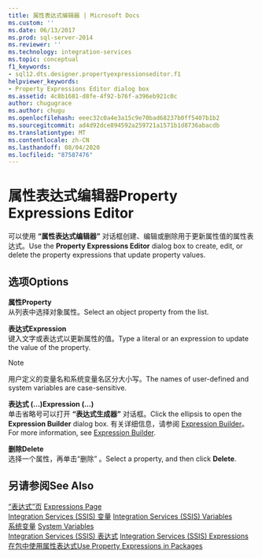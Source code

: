 ```yaml
---
title: 属性表达式编辑器 | Microsoft Docs
ms.custom: ''
ms.date: 06/13/2017
ms.prod: sql-server-2014
ms.reviewer: ''
ms.technology: integration-services
ms.topic: conceptual
f1_keywords:
- sql12.dts.designer.propertyexpressionseditor.f1
helpviewer_keywords:
- Property Expressions Editor dialog box
ms.assetid: 4c8b1681-d8fe-4f92-b76f-a396eb921c0c
author: chugugrace
ms.author: chugu
ms.openlocfilehash: eeec32c0a4e3a15c9e70bad68237b0ff5407b1b2
ms.sourcegitcommit: ad4d92dce894592a259721a1571b1d8736abacdb
ms.translationtype: MT
ms.contentlocale: zh-CN
ms.lasthandoff: 08/04/2020
ms.locfileid: "87587476"
---
```

# <a name="property-expressions-editor"></a><span data-ttu-id="a8b73-102">属性表达式编辑器</span><span class="sxs-lookup"><span data-stu-id="a8b73-102">Property Expressions Editor</span></span>
  <span data-ttu-id="a8b73-103">可以使用 **“属性表达式编辑器”** 对话框创建、编辑或删除用于更新属性值的属性表达式。</span><span class="sxs-lookup"><span data-stu-id="a8b73-103">Use the **Property Expressions Editor** dialog box to create, edit, or delete the property expressions that update property values.</span></span>  
  
## <a name="options"></a><span data-ttu-id="a8b73-104">选项</span><span class="sxs-lookup"><span data-stu-id="a8b73-104">Options</span></span>  
 <span data-ttu-id="a8b73-105">**属性**</span><span class="sxs-lookup"><span data-stu-id="a8b73-105">**Property**</span></span>  
 <span data-ttu-id="a8b73-106">从列表中选择对象属性。</span><span class="sxs-lookup"><span data-stu-id="a8b73-106">Select an object property from the list.</span></span>  
  
 <span data-ttu-id="a8b73-107">**表达式**</span><span class="sxs-lookup"><span data-stu-id="a8b73-107">**Expression**</span></span>  
 <span data-ttu-id="a8b73-108">键入文字或表达式以更新属性的值。</span><span class="sxs-lookup"><span data-stu-id="a8b73-108">Type a literal or an expression to update the value of the property.</span></span>  
  
> [!NOTE]  
>  <span data-ttu-id="a8b73-109">用户定义的变量名和系统变量名区分大小写。</span><span class="sxs-lookup"><span data-stu-id="a8b73-109">The names of user-defined and system variables are case-sensitive.</span></span>  
  
 <span data-ttu-id="a8b73-110">**表达式 (...)**</span><span class="sxs-lookup"><span data-stu-id="a8b73-110">**Expression (...)**</span></span>  
 <span data-ttu-id="a8b73-111">单击省略号可以打开 **“表达式生成器”** 对话框。</span><span class="sxs-lookup"><span data-stu-id="a8b73-111">Click the ellipsis to open the **Expression Builder** dialog box.</span></span> <span data-ttu-id="a8b73-112">有关详细信息，请参阅 [Expression Builder](expression-builder.md)。</span><span class="sxs-lookup"><span data-stu-id="a8b73-112">For more information, see [Expression Builder](expression-builder.md).</span></span>  
  
 <span data-ttu-id="a8b73-113">**删除**</span><span class="sxs-lookup"><span data-stu-id="a8b73-113">**Delete**</span></span>  
 <span data-ttu-id="a8b73-114">选择一个属性，再单击“删除”  。</span><span class="sxs-lookup"><span data-stu-id="a8b73-114">Select a property, and then click **Delete**.</span></span>  
  
## <a name="see-also"></a><span data-ttu-id="a8b73-115">另请参阅</span><span class="sxs-lookup"><span data-stu-id="a8b73-115">See Also</span></span>  
 <span data-ttu-id="a8b73-116">[“表达式”页](expressions-page.md) </span><span class="sxs-lookup"><span data-stu-id="a8b73-116">[Expressions Page](expressions-page.md) </span></span>  
 <span data-ttu-id="a8b73-117">[Integration Services (SSIS) 变量](../integration-services-ssis-variables.md) </span><span class="sxs-lookup"><span data-stu-id="a8b73-117">[Integration Services &#40;SSIS&#41; Variables](../integration-services-ssis-variables.md) </span></span>  
 <span data-ttu-id="a8b73-118">[系统变量](../system-variables.md) </span><span class="sxs-lookup"><span data-stu-id="a8b73-118">[System Variables](../system-variables.md) </span></span>  
 <span data-ttu-id="a8b73-119">[Integration Services (SSIS) 表达式](integration-services-ssis-expressions.md) </span><span class="sxs-lookup"><span data-stu-id="a8b73-119">[Integration Services &#40;SSIS&#41; Expressions](integration-services-ssis-expressions.md) </span></span>  
 [<span data-ttu-id="a8b73-120">在包中使用属性表达式</span><span class="sxs-lookup"><span data-stu-id="a8b73-120">Use Property Expressions in Packages</span></span>](use-property-expressions-in-packages.md)  
  
  
